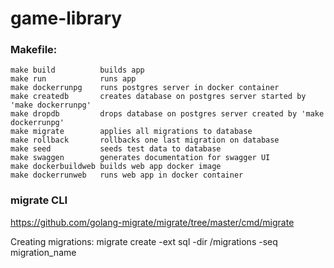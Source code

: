 # game-library

### Makefile:
    make build          builds app
    make run            runs app
    make dockerrunpg    runs postgres server in docker container
    make createdb       creates database on postgres server started by 'make dockerrunpg'
    make dropdb         drops database on postgres server created by 'make dockerrunpg'
    make migrate        applies all migrations to database
    make rollback       rollbacks one last migration on database
    make seed           seeds test data to database
    make swaggen        generates documentation for swagger UI
    make dockerbuildweb builds web app docker image
    make dockerrunweb   runs web app in docker container


### migrate CLI
https://github.com/golang-migrate/migrate/tree/master/cmd/migrate

Creating migrations:
migrate create -ext sql -dir /migrations -seq migration_name